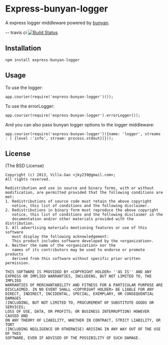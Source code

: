 # Express-bunyan-logger

A express logger middleware powered by [bunyan](https://github.com/trentm/node-bunyan).

-- travis ci
[![Build Status](https://travis-ci.org/villadora/bunyan-logger?branch=master)](https://travis-ci.org/villadora/bunyan-logger)

## Installation

    npm install express-bunyan-logger
    
   
## Usage

To use the logger: 

    app.courier(require('express-bunyan-logger')());

To use the errorLogger:

    app.courier(require('express-bunyan-logger').errorLogger());

And you can also pass bunyan logger options to the logger middleware:

    app.courier(require('express-bunyan-logger')({name: 'logger', streams : [ {level :'info', stream: process.stdout}]}));

## License

(The BSD License)

    Copyright (c) 2013, Villa.Gao <jky239@gmail.com>;
    All rights reserved.

    Redistribution and use in source and binary forms, with or without
    modification, are permitted provided that the following conditions are met:
    1. Redistributions of source code must retain the above copyright
       notice, this list of conditions and the following disclaimer.
    2. Redistributions in binary form must reproduce the above copyright
       notice, this list of conditions and the following disclaimer in the
       documentation and/or other materials provided with the distribution.
    3. All advertising materials mentioning features or use of this software
       must display the following acknowledgement:
       This product includes software developed by the <organization>.
    4. Neither the name of the <organization> nor the
       names of its contributors may be used to endorse or promote products
       derived from this software without specific prior written permission.
                     
    THIS SOFTWARE IS PROVIDED BY <COPYRIGHT HOLDER> ''AS IS'' AND ANY
    EXPRESS OR IMPLIED WARRANTIES, INCLUDING, BUT NOT LIMITED TO, THE IMPLIED
    WARRANTIES OF MERCHANTABILITY AND FITNESS FOR A PARTICULAR PURPOSE ARE
    DISCLAIMED. IN NO EVENT SHALL <COPYRIGHT HOLDER> BE LIABLE FOR ANY
    DIRECT, INDIRECT, INCIDENTAL, SPECIAL, EXEMPLARY, OR CONSEQUENTIAL DAMAGES
    (INCLUDING, BUT NOT LIMITED TO, PROCUREMENT OF SUBSTITUTE GOODS OR SERVICES;
    LOSS OF USE, DATA, OR PROFITS; OR BUSINESS INTERRUPTION) HOWEVER CAUSED AND
    ON ANY THEORY OF LIABILITY, WHETHER IN CONTRACT, STRICT LIABILITY, OR TORT
    (INCLUDING NEGLIGENCE OR OTHERWISE) ARISING IN ANY WAY OUT OF THE USE OF THIS
    SOFTWARE, EVEN IF ADVISED OF THE POSSIBILITY OF SUCH DAMAGE.
